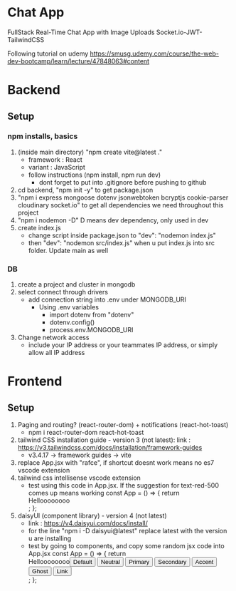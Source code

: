 # Chat App
FullStack Real-Time Chat App with Image Uploads 
Socket.io-JWT-TailwindCSS

Following tutorial on udemy https://smusg.udemy.com/course/the-web-dev-bootcamp/learn/lecture/47848063#content

# Backend
## Setup
### npm installs, basics
1. (inside main directory) "npm create vite@latest ."
    - framework : React
    - variant : JavaScript
    - follow instructions (npm install, npm run dev)
        - dont forget to put into .gitignore before pushing to github
2. cd backend, "npm init -y" to get package.json
3. "npm i express mongoose dotenv jsonwebtoken bcryptjs cookie-parser cloudinary socket.io" to get all dependencies we need throughout this project
4. "npm i nodemon -D" D means dev dependency, only used in dev
5. create index.js
    - change script inside package.json to "dev": "nodemon index.js"
    - then "dev": "nodemon src/index.js" when u put index.js into src folder. Update main as well

### DB
1. create a project and cluster in mongodb
2. select connect through drivers
    - add connection string into .env under MONGODB_URI
        - Using .env variables
            - import dotenv from "dotenv"
            - dotenv.config()
            - process.env.MONGODB_URI
3. Change network access
    - include your IP address or your teammates IP address, or simply allow all IP address


# Frontend
## Setup
1. Paging and routing? (react-router-dom) + notifications (react-hot-toast)
    - npm i react-router-dom react-hot-toast
2. tailwind CSS installation guide - version 3 (not latest): 
    link : https://v3.tailwindcss.com/docs/installation/framework-guides
    - v3.4.17 -> framework guides -> vite
3. replace App.jsx with "rafce", if shortcut doesnt work means no es7 vscode extension
4. tailwind css intellisense vscode extension
    - test using this code in App.jsx. If the suggestion for text-red-500 comes up means working
    const App = () => {
        return <div className="text-red-500">Helloooooooo</div>;
    };
5. daisyUI (component library) - version 4 (not latest)
    - link : https://v4.daisyui.com/docs/install/
    - for the line "npm i -D daisyui@latest" replace latest with the version u are installing
    - test by going to components, and copy some random jsx code into App.jsx
    const App = () => {
        return <div className="text-red-500">Helloooooooo<button className="btn btn-active">Default</button>
    <button className="btn btn-active btn-neutral">Neutral</button>
    <button className="btn btn-active btn-primary">Primary</button>
    <button className="btn btn-active btn-secondary">Secondary</button>
    <button className="btn btn-active btn-accent">Accent</button>
    <button className="btn btn-active btn-ghost">Ghost</button>
    <button className="btn btn-active btn-link">Link</button></div>;
    };